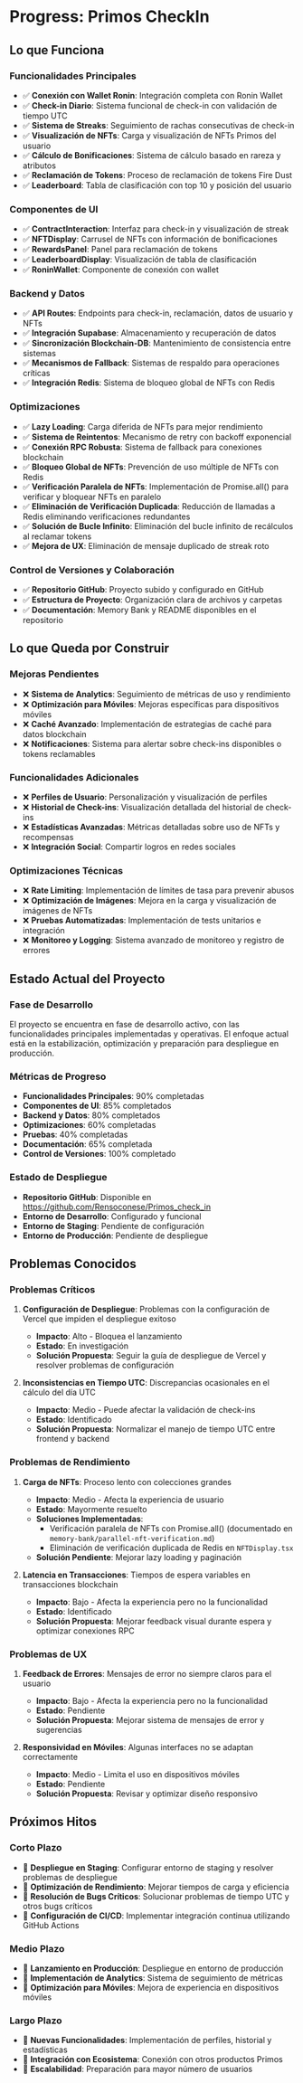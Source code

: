 # Progress: Primos CheckIn

## Lo que Funciona

### Funcionalidades Principales
- ✅ **Conexión con Wallet Ronin**: Integración completa con Ronin Wallet
- ✅ **Check-in Diario**: Sistema funcional de check-in con validación de tiempo UTC
- ✅ **Sistema de Streaks**: Seguimiento de rachas consecutivas de check-in
- ✅ **Visualización de NFTs**: Carga y visualización de NFTs Primos del usuario
- ✅ **Cálculo de Bonificaciones**: Sistema de cálculo basado en rareza y atributos
- ✅ **Reclamación de Tokens**: Proceso de reclamación de tokens Fire Dust
- ✅ **Leaderboard**: Tabla de clasificación con top 10 y posición del usuario

### Componentes de UI
- ✅ **ContractInteraction**: Interfaz para check-in y visualización de streak
- ✅ **NFTDisplay**: Carrusel de NFTs con información de bonificaciones
- ✅ **RewardsPanel**: Panel para reclamación de tokens
- ✅ **LeaderboardDisplay**: Visualización de tabla de clasificación
- ✅ **RoninWallet**: Componente de conexión con wallet

### Backend y Datos
- ✅ **API Routes**: Endpoints para check-in, reclamación, datos de usuario y NFTs
- ✅ **Integración Supabase**: Almacenamiento y recuperación de datos
- ✅ **Sincronización Blockchain-DB**: Mantenimiento de consistencia entre sistemas
- ✅ **Mecanismos de Fallback**: Sistemas de respaldo para operaciones críticas
- ✅ **Integración Redis**: Sistema de bloqueo global de NFTs con Redis

### Optimizaciones
- ✅ **Lazy Loading**: Carga diferida de NFTs para mejor rendimiento
- ✅ **Sistema de Reintentos**: Mecanismo de retry con backoff exponencial
- ✅ **Conexión RPC Robusta**: Sistema de fallback para conexiones blockchain
- ✅ **Bloqueo Global de NFTs**: Prevención de uso múltiple de NFTs con Redis
- ✅ **Verificación Paralela de NFTs**: Implementación de Promise.all() para verificar y bloquear NFTs en paralelo
- ✅ **Eliminación de Verificación Duplicada**: Reducción de llamadas a Redis eliminando verificaciones redundantes
- ✅ **Solución de Bucle Infinito**: Eliminación del bucle infinito de recálculos al reclamar tokens
- ✅ **Mejora de UX**: Eliminación de mensaje duplicado de streak roto

### Control de Versiones y Colaboración
- ✅ **Repositorio GitHub**: Proyecto subido y configurado en GitHub
- ✅ **Estructura de Proyecto**: Organización clara de archivos y carpetas
- ✅ **Documentación**: Memory Bank y README disponibles en el repositorio

## Lo que Queda por Construir

### Mejoras Pendientes
- ❌ **Sistema de Analytics**: Seguimiento de métricas de uso y rendimiento
- ❌ **Optimización para Móviles**: Mejoras específicas para dispositivos móviles
- ❌ **Caché Avanzado**: Implementación de estrategias de caché para datos blockchain
- ❌ **Notificaciones**: Sistema para alertar sobre check-ins disponibles o tokens reclamables

### Funcionalidades Adicionales
- ❌ **Perfiles de Usuario**: Personalización y visualización de perfiles
- ❌ **Historial de Check-ins**: Visualización detallada del historial de check-ins
- ❌ **Estadísticas Avanzadas**: Métricas detalladas sobre uso de NFTs y recompensas
- ❌ **Integración Social**: Compartir logros en redes sociales

### Optimizaciones Técnicas
- ❌ **Rate Limiting**: Implementación de límites de tasa para prevenir abusos
- ❌ **Optimización de Imágenes**: Mejora en la carga y visualización de imágenes de NFTs
- ❌ **Pruebas Automatizadas**: Implementación de tests unitarios e integración
- ❌ **Monitoreo y Logging**: Sistema avanzado de monitoreo y registro de errores

## Estado Actual del Proyecto

### Fase de Desarrollo
El proyecto se encuentra en fase de desarrollo activo, con las funcionalidades principales implementadas y operativas. El enfoque actual está en la estabilización, optimización y preparación para despliegue en producción.

### Métricas de Progreso
- **Funcionalidades Principales**: 90% completadas
- **Componentes de UI**: 85% completados
- **Backend y Datos**: 80% completados
- **Optimizaciones**: 60% completadas
- **Pruebas**: 40% completadas
- **Documentación**: 65% completada
- **Control de Versiones**: 100% completado

### Estado de Despliegue
- **Repositorio GitHub**: Disponible en https://github.com/Rensoconese/Primos_check_in
- **Entorno de Desarrollo**: Configurado y funcional
- **Entorno de Staging**: Pendiente de configuración
- **Entorno de Producción**: Pendiente de despliegue

## Problemas Conocidos

### Problemas Críticos
1. **Configuración de Despliegue**: Problemas con la configuración de Vercel que impiden el despliegue exitoso
   - **Impacto**: Alto - Bloquea el lanzamiento
   - **Estado**: En investigación
   - **Solución Propuesta**: Seguir la guía de despliegue de Vercel y resolver problemas de configuración

2. **Inconsistencias en Tiempo UTC**: Discrepancias ocasionales en el cálculo del día UTC
   - **Impacto**: Medio - Puede afectar la validación de check-ins
   - **Estado**: Identificado
   - **Solución Propuesta**: Normalizar el manejo de tiempo UTC entre frontend y backend

### Problemas de Rendimiento
1. **Carga de NFTs**: Proceso lento con colecciones grandes
   - **Impacto**: Medio - Afecta la experiencia de usuario
   - **Estado**: Mayormente resuelto
   - **Soluciones Implementadas**: 
     - Verificación paralela de NFTs con Promise.all() (documentado en `memory-bank/parallel-nft-verification.md`)
     - Eliminación de verificación duplicada de Redis en `NFTDisplay.tsx`
   - **Solución Pendiente**: Mejorar lazy loading y paginación

2. **Latencia en Transacciones**: Tiempos de espera variables en transacciones blockchain
   - **Impacto**: Bajo - Afecta la experiencia pero no la funcionalidad
   - **Estado**: Identificado
   - **Solución Propuesta**: Mejorar feedback visual durante espera y optimizar conexiones RPC

### Problemas de UX
1. **Feedback de Errores**: Mensajes de error no siempre claros para el usuario
   - **Impacto**: Bajo - Afecta la experiencia pero no la funcionalidad
   - **Estado**: Pendiente
   - **Solución Propuesta**: Mejorar sistema de mensajes de error y sugerencias

2. **Responsividad en Móviles**: Algunas interfaces no se adaptan correctamente
   - **Impacto**: Medio - Limita el uso en dispositivos móviles
   - **Estado**: Pendiente
   - **Solución Propuesta**: Revisar y optimizar diseño responsivo

## Próximos Hitos

### Corto Plazo
- 🎯 **Despliegue en Staging**: Configurar entorno de staging y resolver problemas de despliegue
- 🎯 **Optimización de Rendimiento**: Mejorar tiempos de carga y eficiencia
- 🎯 **Resolución de Bugs Críticos**: Solucionar problemas de tiempo UTC y otros bugs críticos
- 🎯 **Configuración de CI/CD**: Implementar integración continua utilizando GitHub Actions

### Medio Plazo
- 🎯 **Lanzamiento en Producción**: Despliegue en entorno de producción
- 🎯 **Implementación de Analytics**: Sistema de seguimiento de métricas
- 🎯 **Optimización para Móviles**: Mejora de experiencia en dispositivos móviles

### Largo Plazo
- 🎯 **Nuevas Funcionalidades**: Implementación de perfiles, historial y estadísticas
- 🎯 **Integración con Ecosistema**: Conexión con otros productos Primos
- 🎯 **Escalabilidad**: Preparación para mayor número de usuarios
